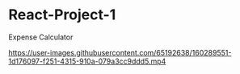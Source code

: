 # React-Project-1
Expense Calculator


https://user-images.githubusercontent.com/65192638/160289551-1d176097-f251-4315-910a-079a3cc9ddd5.mp4

